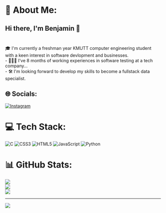 # 💫 About Me:
## Hi there, I'm Benjamin 👋<br><br>
🎓 I'm currently a freshman year KMUTT computer engineering student with a keen interest in software devlopment and businesses.<br>- 
👨🏻‍💻 I've 8 months of working experiences in software testing at a tech company...<br>- 
🛠 I'm looking forward to develop my skills to become a fullstack data specialist. 


## 🌐 Socials:
[![Instagram](https://img.shields.io/badge/Instagram-%23E4405F.svg?logo=Instagram&logoColor=white)](https://instagram.com/bbxn.dg) 

# 💻 Tech Stack:
![C](https://img.shields.io/badge/c-%2300599C.svg?style=for-the-badge&logo=c&logoColor=white) ![CSS3](https://img.shields.io/badge/css3-%231572B6.svg?style=for-the-badge&logo=css3&logoColor=white) ![HTML5](https://img.shields.io/badge/html5-%23E34F26.svg?style=for-the-badge&logo=html5&logoColor=white) ![JavaScript](https://img.shields.io/badge/javascript-%23323330.svg?style=for-the-badge&logo=javascript&logoColor=%23F7DF1E) ![Python](https://img.shields.io/badge/python-3670A0?style=for-the-badge&logo=python&logoColor=ffdd54)
# 📊 GitHub Stats:
![](https://github-readme-stats.vercel.app/api?username=SmoothieBen&theme=dark&hide_border=false&include_all_commits=false&count_private=false)<br/>
![](https://github-readme-streak-stats.herokuapp.com/?user=SmoothieBen&theme=dark&hide_border=false)<br/>
![](https://github-readme-stats.vercel.app/api/top-langs/?username=SmoothieBen&theme=dark&hide_border=false&include_all_commits=false&count_private=false&layout=compact)

---
[![](https://visitcount.itsvg.in/api?id=SmoothieBen&icon=0&color=0)](https://visitcount.itsvg.in)

<!-- Proudly created with GPRM ( https://gprm.itsvg.in ) --> 
